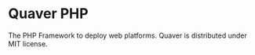 Quaver PHP
==========

The PHP Framework to deploy web platforms.
Quaver is distributed under MIT license.
